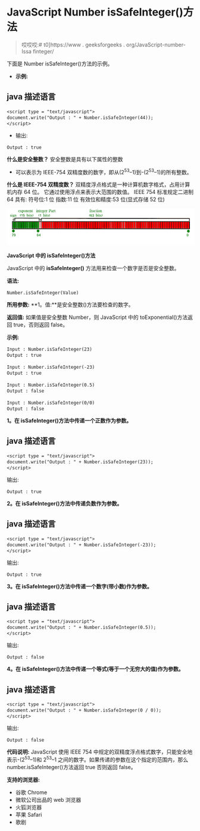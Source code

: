 # JavaScript Number isSafeInteger()方法

> 哎哎哎:# t0]https://www . geeksforgeeks . org/JavaScript-number-Issa finteger/

下面是 Number isSafeInteger()方法的示例。

*   **示例:**

## java 描述语言

```
<script type = "text/javascript">
document.write("Output : " + Number.isSafeInteger(44));
</script>
```

*   输出:

```
Output : true
```

**什么是安全整数？**
安全整数是具有以下属性的整数

*   可以表示为 IEEE-754 双精度数的数字，即从(2<sup>53</sup>–1)到-(2<sup>53</sup>–1)的所有整数。

**什么是 IEEE-754 双精度数？**
双精度浮点格式是一种计算机数字格式，占用计算机内存 64 位。
它通过使用浮点来表示大范围的数值。
IEEE 754 标准规定二进制 64 具有:
符号位:1 位
指数:11 位
有效位和精度:53 位(显式存储 52 位)

![G_image](img/81e7463a0d67b8177d2230e415051303.png)

**JavaScript 中的 isSafeInteger()方法**

JavaScript 中的 **isSafeInteger()** 方法用来检查一个数字是否是安全整数。

**语法:**

```
Number.isSafeInteger(Value)
```

**所用参数:**
**1。值:**是安全整数()方法要检查的数字。

**返回值:**
如果值是安全整数 Number，则 JavaScript 中的 toExponential()方法返回 true，否则返回 false。

**示例:**

```
Input : Number.isSafeInteger(23)
Output : true

Input : Number.isSafeInteger(-23)
Output : true

Input : Number.isSafeInteger(0.5)
Output : false

Input : Number.isSafeInteger(0/0)
Output : false
```

**1。在 isSafeInteger()方法中传递一个正数作为参数。**

## java 描述语言

```
<script type = "text/javascript">
document.write("Output : " + Number.isSafeInteger(23));
</script>
```

输出:

```
Output : true
```

**2。在 isSafeInteger()方法中传递负数作为参数。**

## java 描述语言

```
<script type = "text/javascript">
document.write("Output : " + Number.isSafeInteger(-23));
</script>
```

输出:

```
Output : true
```

**3。在 isSafeInteger()方法中传递一个数字(带小数)作为参数。**

## java 描述语言

```
<script type = "text/javascript">
document.write("Output : " + Number.isSafeInteger(0.5));
</script>
```

输出:

```
Output : false
```

**4。在 isSafeInteger()方法中传递一个等式(等于一个无穷大的值)作为参数。**

## java 描述语言

```
<script type = "text/javascript">
document.write("Output : " + Number.isSafeInteger(0 / 0));
</script>
```

输出:

```
Output : false
```

**代码说明:** JavaScript 使用 IEEE 754 中规定的双精度浮点格式数字，只能安全地表示-(2<sup>53</sup>–1)和 2<sup>53</sup>–1 之间的数字。如果传递的参数在这个指定的范围内，那么 number.isSafeInteger()方法返回 true 否则返回 false。

**支持的浏览器:**

*   谷歌 Chrome
*   微软公司出品的 web 浏览器
*   火狐浏览器
*   苹果 Safari
*   歌剧